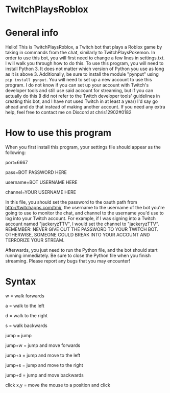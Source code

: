# TwitchPlaysRoblox

# General info
Hello! This is TwitchPlaysRoblox, a Twitch bot that plays a Roblox game by taking in commands from the chat, similarly to TwitchPlaysPokemon.
In order to use this bot, you will first need to change a few lines in settings.txt. I will walk you through how to do this.
To use this program, you will need to install Python 3. It does not matter which version of Python you use as long as it is above 3. Additionally, be sure to install the module "pynput" using `pip install pynput`.
You will need to set up a new account to use this program. I do not know if you can set up your account with Twitch's developer tools and still use said account for streaming, but if you can actually do this (I did not refer to the Twitch developer tools' guidelines in creating this bot, and I have not used Twitch in at least a year) I'd say go ahead and do that instead of making another account.
If you need any extra help, feel free to contact me on Discord at chris12902#0182

# How to use this program
When you first install this program, your settings file should appear as the following:

port=6667

pass=BOT PASSWORD HERE

username=BOT USERNAME HERE

channel=YOUR USERNAME HERE

In this file, you should set the password to the oauth path from http://twitchapps.com/tmi/, the username to the username of the bot you're going to use to monitor the chat, and channel to the username you'd use to log into your Twitch account. For example, if I was signing into a Twitch account named "jackeryzTTV", I would set the channel to "jackeryzTTV". REMEMBER: NEVER GIVE OUT THE PASSWORD TO YOUR TWITCH BOT. OTHERWISE, SOMEONE COULD BREAK INTO YOUR ACCOUNT AND TERRORIZE YOUR STREAM.

Afterwards, you just need to run the Python file, and the bot should start running immediately. Be sure to close the Python file when you finish streaming. Please report any bugs that you may encounter!

# Syntax
w = walk forwards

a = walk to the left

d = walk to the right

s = walk backwards

jump = jump

jump+w = jump and move forwards

jump+a = jump and move to the left

jump+s = jump and move to the right

jump+d = jump and move backwards

click x,y = move the mouse to a position and click
